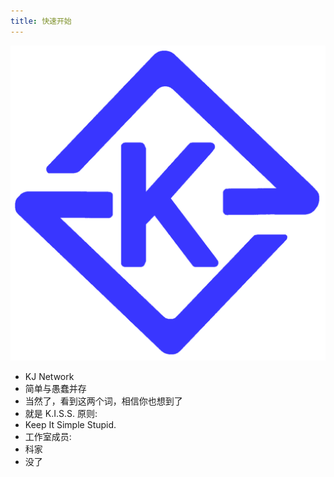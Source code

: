 ```yaml
---
title: 快速开始
---
```

![KJ Network Logo](/kn.png)
* KJ Network
* 简单与愚蠢并存
* 当然了，看到这两个词，相信你也想到了
* 就是 K.I.S.S. 原则: 
* Keep It Simple Stupid.
* 工作室成员: 
* 科家
* 没了